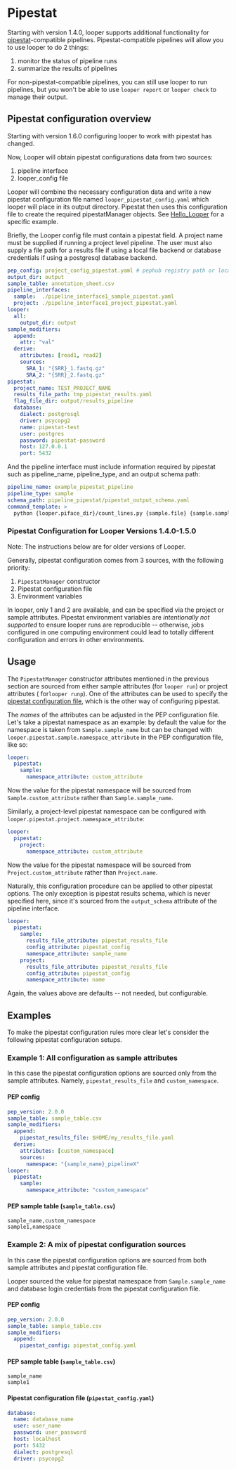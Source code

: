 # Pipestat

Starting with version 1.4.0, looper supports additional functionality for [pipestat](http://pipestat.databio.org/)-compatible pipelines. Pipestat-compatible pipelines will allow you to use looper to do 2 things:

1. monitor the status of pipeline runs
2. summarize the results of pipelines

For non-pipestat-compatible pipelines, you can still use looper to run pipelines, but you won't be able to use `looper report` or `looper check` to manage their output.

## Pipestat configuration overview
Starting with version 1.6.0 configuring looper to work with pipestat has changed.

Now, Looper will obtain pipestat configurations data from two sources:
1. pipeline interface
2. looper_config file

Looper will combine the necessary configuration data and write a new pipestat configuration file named `looper_pipestat_config.yaml` which looper will place in its output directory. Pipestat then uses this configuration file to create the required pipestatManager objects. See [Hello_Looper](https://github.com/pepkit/hello_looper) for a specific example.

Briefly, the Looper config file must contain a pipestat field. A project name must be supplied if running a project level pipeline. The user must also supply a file path for a results file if using a local file backend or database credentials if using a postgresql database backend. 

```yaml
pep_config: project_config_pipestat.yaml # pephub registry path or local path
output_dir: output
sample_table: annotation_sheet.csv
pipeline_interfaces:
  sample:  ./pipeline_interface1_sample_pipestat.yaml
  project: ./pipeline_interface1_project_pipestat.yaml
looper:
  all:
    output_dir: output
sample_modifiers:
  append:
    attr: "val"
  derive:
    attributes: [read1, read2]
    sources:
      SRA_1: "{SRR}_1.fastq.gz"
      SRA_2: "{SRR}_2.fastq.gz"
pipestat:
  project_name: TEST_PROJECT_NAME
  results_file_path: tmp_pipestat_results.yaml
  flag_file_dir: output/results_pipeline
  database:
    dialect: postgresql
    driver: psycopg2
    name: pipestat-test
    user: postgres
    password: pipestat-password
    host: 127.0.0.1
    port: 5432
```
And the pipeline interface must include information required by pipestat such as pipeline_name, pipeline_type, and an output schema path:
```yaml
pipeline_name: example_pipestat_pipeline
pipeline_type: sample
schema_path: pipeline_pipestat/pipestat_output_schema.yaml
command_template: >
  python {looper.piface_dir}/count_lines.py {sample.file} {sample.sample_name} {pipestat.results_file}

```




### Pipestat Configuration for Looper Versions 1.4.0-1.5.0
Note: The instructions below are for older versions of Looper.

Generally, pipestat configuration comes from 3 sources, with the following priority:

1. `PipestatManager` constructor
2. Pipestat configuration file
3. Environment variables

In looper, only 1 and 2 are available, and can be specified via the project or sample attributes. Pipestat environment variables are *intentionally not supported* to ensure looper runs are reproducible -- otherwise, jobs configured in one computing environment could lead to totally different configuration and errors in other environments.

## Usage

The `PipestatManager` constructor attributes mentioned in the previous section are sourced from either sample attributes (for `looper run`) or project attributes ( for`looper runp`). One of the attributes can be used to specify the [pipestat configuration file](http://pipestat.databio.org/en/latest/config/), which is the other way of configuring pipestat.

The *names* of the attributes can be adjusted in the PEP configuration file. Let's take a pipestat namespace as an example: by default the value for the namespace is taken from `Sample.sample_name` but can be changed with `looper.pipestat.sample.namespace_attribute` in the PEP configuration file, like so:

```yaml
looper:
  pipestat:
    sample:
      namespace_attribute: custom_attribute
```

Now the value for the pipestat namespace will be sourced from `Sample.custom_attribute` rather than `Sample.sample_name`.

Similarly, a project-level pipestat namespace can be configured with `looper.pipestat.project.namespace_attribute`:

```yaml
looper:
  pipestat:
    project:
      namespace_attribute: custom_attribute
```

Now the value for the pipestat namespace will be sourced from `Project.custom_attribute` rather than `Project.name`.

Naturally, this configuration procedure can be applied to other pipestat options. The only exception is pipestat results schema, which is never specified here, since it's sourced from the `output_schema` attribute of the pipeline interface.

```yaml
looper:
  pipestat:
    sample:
      results_file_attribute: pipestat_results_file
      config_attribute: pipestat_config
      namespace_attribute: sample_name
    project:
      results_file_attribute: pipestat_results_file
      config_attribute: pipestat_config
      namespace_attribute: name
```

Again, the values above are defaults -- not needed, but configurable.

## Examples

To make the pipestat configuration rules more clear let's consider the following pipestat configuration setups.

### **Example 1:** All configuration as sample attributes

In this case the pipestat configuration options are sourced only from the sample attributes. Namely, `pipestat_results_file` and `custom_namespace`.

#### PEP config

```yaml
pep_version: 2.0.0
sample_table: sample_table.csv
sample_modifiers:
  append:
    pipestat_results_file: $HOME/my_results_file.yaml
  derive:
    attributes: [custom_namespace]
    sources:
      namespace: "{sample_name}_pipelineX"
looper:
  pipestat:
    sample:
      namespace_attribute: "custom_namespace"
```

#### PEP sample table (`sample_table.csv`)

```csv
sample_name,custom_namespace
sample1,namespace
```

### **Example 2:** A mix of pipestat configuration sources

In this case the pipestat configuration options are sourced from both sample attributes and pipestat configuration file.

Looper sourced the value for pipestat namespace from `Sample.sample_name` and database login credentials from the pipestat configuration file.

#### PEP config

```yaml
pep_version: 2.0.0
sample_table: sample_table.csv
sample_modifiers:
  append:
    pipestat_config: pipestat_config.yaml
```

#### PEP sample table (`sample_table.csv`)

```csv
sample_name
sample1
```

#### Pipestat configuration file (`pipestat_config.yaml`)

```yaml
database:
  name: database_name
  user: user_name
  password: user_password
  host: localhost
  port: 5432
  dialect: postgresql
  driver: psycopg2
```
